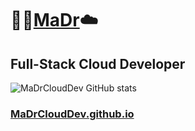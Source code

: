 # :rocket::cactus:[MaDr](https://MaDr.io):cloud:
## Full-Stack Cloud Developer
![MaDrCloudDev GitHub stats](https://github-readme-stats.vercel.app/api?username=madrclouddev&count_private=true&show_icons=true&theme=gruvbox)
### [MaDrCloudDev.github.io](https://MaDrCloudDev.github.io)
